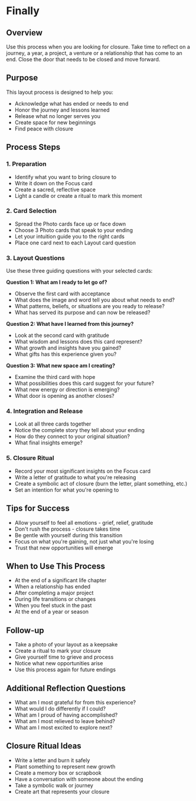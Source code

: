 # Finally

## Overview

Use this process when you are looking for closure. Take time to reflect on a journey, a year, a project, a venture or a relationship that has come to an end. Close the door that needs to be closed and move forward.

## Purpose

This layout process is designed to help you:
- Acknowledge what has ended or needs to end
- Honor the journey and lessons learned
- Release what no longer serves you
- Create space for new beginnings
- Find peace with closure

## Process Steps

### 1. Preparation
- Identify what you want to bring closure to
- Write it down on the Focus card
- Create a sacred, reflective space
- Light a candle or create a ritual to mark this moment

### 2. Card Selection
- Spread the Photo cards face up or face down
- Choose 3 Photo cards that speak to your ending
- Let your intuition guide you to the right cards
- Place one card next to each Layout card question

### 3. Layout Questions
Use these three guiding questions with your selected cards:

**Question 1: What am I ready to let go of?**
- Observe the first card with acceptance
- What does the image and word tell you about what needs to end?
- What patterns, beliefs, or situations are you ready to release?
- What has served its purpose and can now be released?

**Question 2: What have I learned from this journey?**
- Look at the second card with gratitude
- What wisdom and lessons does this card represent?
- What growth and insights have you gained?
- What gifts has this experience given you?

**Question 3: What new space am I creating?**
- Examine the third card with hope
- What possibilities does this card suggest for your future?
- What new energy or direction is emerging?
- What door is opening as another closes?

### 4. Integration and Release
- Look at all three cards together
- Notice the complete story they tell about your ending
- How do they connect to your original situation?
- What final insights emerge?

### 5. Closure Ritual
- Record your most significant insights on the Focus card
- Write a letter of gratitude to what you're releasing
- Create a symbolic act of closure (burn the letter, plant something, etc.)
- Set an intention for what you're opening to

## Tips for Success

- Allow yourself to feel all emotions - grief, relief, gratitude
- Don't rush the process - closure takes time
- Be gentle with yourself during this transition
- Focus on what you're gaining, not just what you're losing
- Trust that new opportunities will emerge

## When to Use This Process

- At the end of a significant life chapter
- When a relationship has ended
- After completing a major project
- During life transitions or changes
- When you feel stuck in the past
- At the end of a year or season

## Follow-up

- Take a photo of your layout as a keepsake
- Create a ritual to mark your closure
- Give yourself time to grieve and process
- Notice what new opportunities arise
- Use this process again for future endings

## Additional Reflection Questions

- What am I most grateful for from this experience?
- What would I do differently if I could?
- What am I proud of having accomplished?
- What am I most relieved to leave behind?
- What am I most excited to explore next?

## Closure Ritual Ideas

- Write a letter and burn it safely
- Plant something to represent new growth
- Create a memory box or scrapbook
- Have a conversation with someone about the ending
- Take a symbolic walk or journey
- Create art that represents your closure
